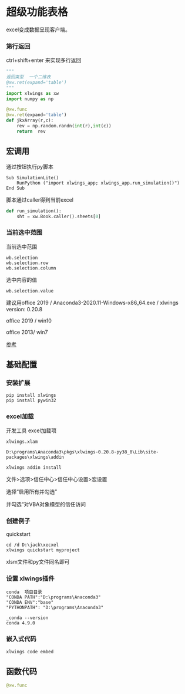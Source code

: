 # 超级功能表格

excel变成数据呈现客户端。

### 第行返回

ctrl+shift+enter  来实现多行返回

```python
""" 
返回类型  一个二维表
@xw.ret(expand='table')
"""
import xlwings as xw
import numpy as np

@xw.func
@xw.ret(expand='table')
def jkxArray(r,c):
    rev = np.random.randn(int(r),int(c)) 
    return  rev
```









## 宏调用

通过按钮执行py脚本

```vbscript
Sub SimulationLite()
    RunPython ("import xlwings_app; xlwings_app.run_simulation()")
End Sub

```

脚本通过caller得到当前excel

```python
def run_simulation():
    sht = xw.Book.caller().sheets[0]
```



### 当前选中范围

当前选中范围

```
wb.selection
wb.selection.row
wb.selection.column
```

选中内容的值

```
wb.selection.value  
```







建议用office 2019 / Anaconda3-2020.11-Windows-x86_64.exe  /  xlwings version: 0.20.8

office 2019 / win10

office 2013/ win7

[参考](https://docs.xlwings.org/zh-cn/latest/quickstart.html)

## 基础配置

### 安装扩展

```
pip install xlwings
pip install pywin32
```

### excel加载

开发工具 excel加载项

```
xlwings.xlam

D:\programs\Anaconda3\pkgs\xlwings-0.20.8-py38_0\Lib\site-packages\xlwings\addin
```

```
xlwings addin install
```



文件>选项>信任中心>信任中心设置>宏设置

选择“启用所有并勾选” 

并勾选“对VBA对象模型的信任访问

### 创建例子

quickstart

```
cd /d D:\jack\xecxel
xlwings quickstart myproject
```

xlsm文件和py文件同名即可

### 设置 xlwings插件

```
conda  项目目录
"CONDA PATH":"D:\programs\Anaconda3"
"CONDA ENV":"base"
"PYTHONPATH": "D:\programs\Anaconda3"

_conda --version
conda 4.9.0
```

### 嵌入式代码

```cmd
xlwings code embed
```

## 函数代码

```python
@xw.func
```





